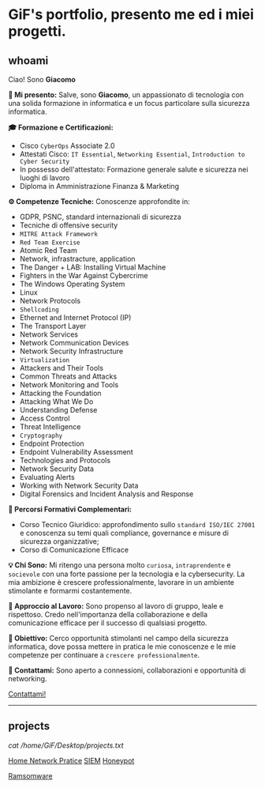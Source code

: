 # GiF's portfolio, presento me ed i miei progetti.

## whoami

Ciao! Sono **Giacomo**

**🚀 Mi presento:**
      Salve, sono **Giacomo**, un appassionato di tecnologia con una solida formazione in informatica e un focus particolare sulla sicurezza informatica.

**🎓 Formazione e Certificazioni:**
- Cisco `CyberOps` Associate 2.0
- Attestati Cisco: `IT Essential`, `Networking Essential`, `Introduction to Cyber Security`
- In possesso dell'attestato: Formazione generale salute e sicurezza nei luoghi di lavoro
- Diploma in Amministrazione Finanza & Marketing

**⚙️ Competenze Tecniche:**
Conoscenze approfondite in:
- GDPR, PSNC, standard internazionali di sicurezza
- Tecniche di offensive security
- `MITRE Attack Framework`
- `Red Team Exercise`
- Atomic Red Team
- Network, infrastracture, application
- The Danger + LAB: Installing Virtual Machine
- Fighters in the War Against Cybercrime
- The Windows Operating System
- Linux
- Network Protocols
- `Shellcoding`
- Ethernet and Internet Protocol (IP)
- The Transport Layer
- Network Services
- Network Communication Devices
- Network Security Infrastructure
- `Virtualization`
- Attackers and Their Tools
- Common Threats and Attacks
- Network Monitoring and Tools
- Attacking the Foundation
- Attacking What We Do
- Understanding Defense
- Access Control
- Threat Intelligence
- `Cryptography`
- Endpoint Protection
- Endpoint Vulnerability Assessment
- Technologies and Protocols
- Network Security Data
- Evaluating Alerts
- Working with Network Security Data
- Digital Forensics and Incident Analysis and Response


**💼 Percorsi Formativi Complementari:**
- Corso Tecnico Giuridico: approfondimento sullo `standard ISO/IEC 27001` e conoscenza su temi quali compliance, governance e misure di sicurezza   organizzative;
- Corso di Comunicazione Efficace

**💡 Chi Sono:**
      Mi ritengo una persona molto `curiosa`, `intraprendente` e `socievole` con una forte passione per la tecnologia e la cybersecurity. La mia ambizione è crescere professionalmente, lavorare in un ambiente stimolante e formarmi costantemente.

**🤝 Approccio al Lavoro:**
      Sono propenso al lavoro di gruppo, leale e rispettoso. Credo nell'importanza della collaborazione e della comunicazione efficace per il successo di qualsiasi progetto.

**🚀 Obiettivo:**
      Cerco opportunità stimolanti nel campo della sicurezza informatica, dove possa mettere in pratica le mie conoscenze e le mie competenze per     continuare a `crescere professionalmente`.

**📧 Contattami:**
      Sono aperto a connessioni, collaborazioni e opportunità di networking.

[Contattami!](https://www.linkedin.com/in/giacomofestante/)

****

## projects

_cat /home/GiF/Desktop/projects.txt_

[Home Network Pratice](https://github.com/Gif-97/HomeNetwork-Pratice/blob/main/README.md)
[SIEM](https://github.com/gif-97/SIEM-Pratice)
[Honeypot](https://github.com/gif-97/HoneyPot-Pratice)

[Ramsomware](https://github.com/gif-97/RamsomwareAttack-Pratice)
